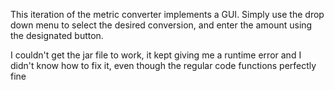 This iteration of the metric converter implements a GUI. Simply use the drop down menu to select the desired conversion, and enter the amount using the designated button. 

I couldn't get the jar file to work, it kept giving me a runtime error and I didn't know how to fix it, even though the regular code functions perfectly fine 
